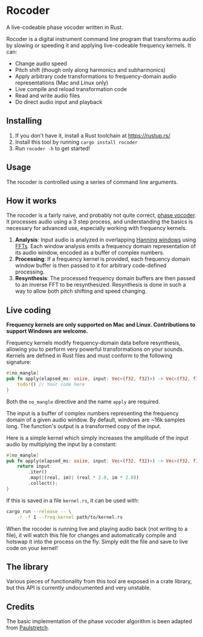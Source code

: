 # Rocoder

A live-codeable phase vocoder written in Rust.

Rocoder is a digital instrument command line program that transforms audio by slowing or speeding it and applying live-codeable frequency kernels. It can:

- Change audio speed
- Pitch shift (though only along harmonics and subharmonics)
- Apply arbitrary code transformations to frequency-domain audio representations (Mac and Linux only)
- Live compile and reload transformation code
- Read and write audio files
- Do direct audio input and playback

## Installing

1. If you don't have it, install a Rust toolchain at https://rustup.rs/
2. Install this tool by running `cargo install rocoder`
3. Run `rocoder -h` to get started!

## Usage

The rocoder is controlled using a series of command line arguments.

## How it works

The rocoder is a fairly naive, and probably not quite correct, [phase vocoder](https://en.wikipedia.org/wiki/Phase_vocoder). It processes audio using a 3 step process, and understanding the basics is necessary for advanced use, especially working with frequency kernels.

1. **Analysis**: Input audio is analyzed in overlapping [Hanning windows](https://en.wikipedia.org/wiki/Hann_function) using [FFTs](https://en.wikipedia.org/wiki/Fast_Fourier_transform). Each window analysis emits a frequency domain representation of its audio window, encoded as a buffer of complex numbers.
2. **Processing**: If a frequency kernel is provided, each frequency domain window buffer is then passed to it for arbitrary code-defined processing.
3. **Resynthesis**: The processed frequency domain buffers are then passed to an inverse FFT to be resynthesized. Resynthesis is done in such a way to allow both pitch shifting and speed changing.

## Live coding

**Frequency kernels are only supported on Mac and Linux. Contributions to support Windows are welcome.**

Frequency kernels modify frequency-domain data before resynthesis, allowing you to perform very powerful transformations on your sounds. Kernels are defined in Rust files and must conform to the following signature:

```rs
#[no_mangle]
pub fn apply(elapsed_ms: usize, input: Vec<(f32, f32)>) -> Vec<(f32, f32)> {
    todo!() // Your code here
}
```

Both the `no_mangle` directive and the name `apply` are required.

The input is a buffer of complex numbers representing the frequency domain of a given audio window. By default, windows are ~16k samples long. The function's output is a transformed copy of the input.

Here is a simple kernel which simply increases the amplitude of the input audio by multiplying the input by a constant:

```rs
#[no_mangle]
pub fn apply(elapsed_ms: usize, input: Vec<(f32, f32)>) -> Vec<(f32, f32)> {
    return input
        .iter()
        .map(|(real, im)| (real * 2.0, im * 2.0))
        .collect();
}
```

If this is saved in a file `kernel.rs`, it can be used with:

```sh
cargo run --release -- \
    -r -f 1 --freq-kernel path/to/kernel.rs
```

When the rocoder is running live and playing audio back (not writing to a file), it will watch this file for changes and automatically compile and hotswap it into the process on the fly. Simply edit the file and save to live code on your kernel!

## The library

Various pieces of functionality from this tool are exposed in a crate library, but this API is currently undocumented and very unstable.

## Credits

The basic implementation of the phase vocoder algorithm is been adapted from [Paulstretch](https://github.com/paulnasca/paulstretch_python).
